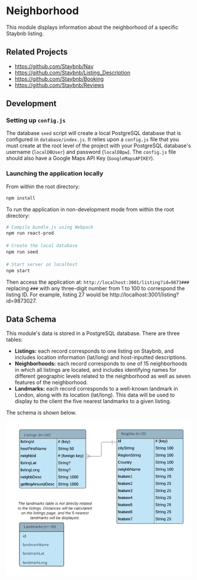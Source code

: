 # Neighborhood
This module displays information about the neighborhood of a specific Staybnb listing. 

## Related Projects

  - https://github.com/Staybnb/Nav
  - https://github.com/Staybnb/Listing_Description
  - https://github.com/Staybnb/Booking
  - https://github.com/Staybnb/Reviews

## Development
### Setting up `config.js`
The database `seed` script will create a local PostgreSQL database that is configured in `database/index.js`. It relies upon a `config.js` file that you must create at the root level of the project with your PostgreSQL database's username (`localDBUser`) and password (`localDBpw`). The `config.js` file should also have a Google Maps API Key (`GoogleMapsAPIKEY`).

### Launching the application locally
From within the root directory:

```sh
npm install
```

To run the application in non-development mode from within the root directory:
```sh
# Compile bundle.js using Webpack
npm run react-prod

# Create the local database
npm run seed

# Start server on localhost
npm start
```

Then access the application at: `http://localhost:3001/listing?id=9873###` replacing `###` with any three-digit number from 1 to 100 to correspond the listing ID. For example, listing 27 would be http://localhost:3001/listing?id=9873027.

## Data Schema
This module's data is stored in a PostgreSQL database. There are three tables: 
* **Listings:** each record corresponds to one listing on Staybnb, and includes location information (lat/long) and host-inputted descriptions.
* **Neighborhoods:** each record corresponds to one of 15 neighborhoods in which all listings are located, and includes identifying names for different geographic levels related to the neighborhood as well as seven features of the neighborhood.
* **Landmarks:** each record corresponds to a well-known landmark in London, along with its location (lat/long). This data will be used to display to the client the five nearest landmarks to a given listing.

The schema is shown below.

![database schema](https://github.com/Staybnb/Neighborhood/blob/master/NeighbSchema.png)
